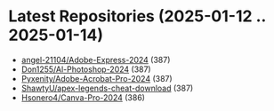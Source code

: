 # Latest Repositories (2025-01-12 .. 2025-01-14)

- [angel-21104/Adobe-Express-2024](https://github.com/angel-21104/Adobe-Express-2024) (387)
- [Don1255/Al-Photoshop-2024](https://github.com/Don1255/Al-Photoshop-2024) (387)
- [Pyxenity/Adobe-Acrobat-Pro-2024](https://github.com/Pyxenity/Adobe-Acrobat-Pro-2024) (387)
- [ShawtyU/apex-legends-cheat-download](https://github.com/ShawtyU/apex-legends-cheat-download) (387)
- [Hsonero4/Canva-Pro-2024](https://github.com/Hsonero4/Canva-Pro-2024) (386)
